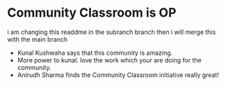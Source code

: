 # Community Classroom is OP
i am changing this readdme in the subranch branch 
then i will merge this with the main  branch

- Kunal Kushwaha says that this community is amazing.
- More power to kunal. love the work which your are doing for the community.
- Anirudh Sharma finds the Community Classroom initiative really great!
